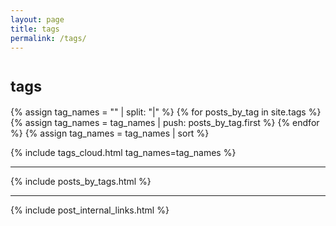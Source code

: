 ```yaml
---
layout: page
title: tags
permalink: /tags/
---
```


<h1><small>tags</small></h1>

{% assign tag_names = "" | split: "|"  %}
{% for posts_by_tag in site.tags %}
{% assign tag_names = tag_names | push: posts_by_tag.first %}
{% endfor %}
{% assign tag_names = tag_names | sort %}

{% include tags_cloud.html tag_names=tag_names %}

---

{% include posts_by_tags.html %}

---

{% include post_internal_links.html %}
